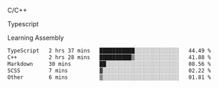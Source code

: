 <p>C/C++</p>
<p> Typescript</p>
<p>Learning Assembly</p>

<!--START_SECTION:waka-->

```txt
TypeScript   2 hrs 37 mins   ███████████░░░░░░░░░░░░░░   44.49 %
C++          2 hrs 28 mins   ██████████▒░░░░░░░░░░░░░░   41.88 %
Markdown     30 mins         ██░░░░░░░░░░░░░░░░░░░░░░░   08.56 %
SCSS         7 mins          ▓░░░░░░░░░░░░░░░░░░░░░░░░   02.22 %
Other        6 mins          ▒░░░░░░░░░░░░░░░░░░░░░░░░   01.81 %
```

<!--END_SECTION:waka-->
